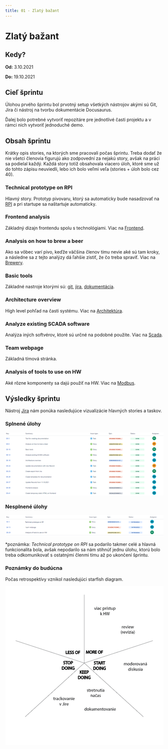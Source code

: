 ```yaml
---
title: 01 - Zlatý bažant
---
```


# Zlatý bažant

## Kedy?

**Od:** 3.10.2021

**Do:** 19.10.2021

## Cieľ šprintu

Úlohou prvého šprintu bol prvotný setup všetkých nástrojov akými sú Git, Jira či nástroj na tvorbu dokumentácie Docusaurus.

Ďalej bolo potrebné vytvoriť repozitáre pre jednotlivé časti projektu a v rámci nich vytvoriť jednoduché demo.

## Obsah šprintu

Krátky opis stories, na ktorých sme pracovali počas šprintu. Treba dodať že nie všetci členovia figurujú ako zodpovední za nejakú story, avšak na práci sa podielal každý. Každá story totiž obsahovala viacero úloh, ktoré sme už do tohto zápisu neuviedli, lebo ich bolo veľmi veľa (stories + úloh bolo cez 40).

### Technical prototype on RPI

Hlavný story. Prototyp pivovaru, ktorý sa automaticky bude nasadzovať na [RPI](../guide/rpi.md) a pri startupe sa naštartuje automaticky.

### Frontend analysis

Základný dizajn frontendu spolu s technológiami. Viac na [Frontend](../architecture/frontend.md).

### Analysis on how to brew a beer

Ako sa vôbec varí pivo, keďže väčšina členov tímu nevie aké sú tam kroky, a následne sa z tejto analýzy dá ľahšie zistiť, že čo treba spraviť. Viac na [Brewery](../analysis/brewery.md).

### Basic tools

Základné nastroje ktorými sú: [git](../guide/git.md), [jira](../guide/jira.md), [dokumentácia](http://team06-21.studenti.fiit.stuba.sk/docs).

### Architecture overview

High level pohľad na časti systému. Viac na [Architektúra](../architecture/database.mdx).

### Analyze existing SCADA software

Analýza iných softvérov, ktoré sú určné na podobné použite. Viac na [Scada](../analysis/scada.md).

### Team webpage

Základná tímová stránka.

### Analysis of tools to use on HW

Aké rôzne komponenty sa dajú použiť na HW. Viac na [Modbus](../analysis/modbus.md).

## Výsledky šprintu

Nástroj [Jira](../guide/jira.md) nám ponúka nasledujúce vizualizácie hlavných stories a taskov.

### Splnené úlohy

![Done](../../static/img/sprints/sprint-01-1.png)

### Nesplnené úlohy

![Not Done](../../static/img/sprints/sprint-01-2.png)

\*poznámka: _Technical prototype on RPI_ sa podarilo takmer celé a hlavná funkcionalita bola, avšak nepodarilo sa nám stihnúť jednu úlohu, ktorú bolo treba odkomunikovať s ostatnými členmi tímu až po ukončení šprintu.

### Poznámky do budúcna

Počas retrospektívy vznikol nasledujúci starfish diagram.

![starfish_retrospective_1.png](../../static/img/starfish_retrospective_1.png)
